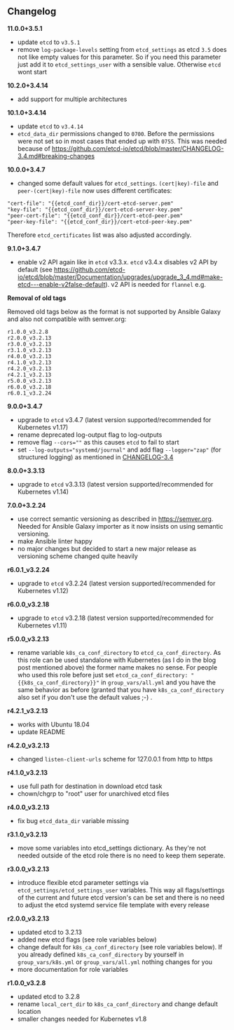 Changelog
---------

**11.0.0+3.5.1**

- update `etcd` to `v3.5.1`
- remove `log-package-levels` setting from `etcd_settings` as etcd `3.5` does not like empty values for this parameter. So if you need this parameter just add it to `etcd_settings_user` with a sensible value. Otherwise `etcd` wont start

**10.2.0+3.4.14**

- add support for multiple architectures

**10.1.0+3.4.14**

- update `etcd` to `v3.4.14`
- `etcd_data_dir` permissions changed to `0700`. Before the permissions were not set so in most cases that ended up with `0755`. This was needed because of https://github.com/etcd-io/etcd/blob/master/CHANGELOG-3.4.md#breaking-changes

**10.0.0+3.4.7**

- changed some default values for `etcd_settings`. `(cert|key)-file` and `peer-(cert|key)-file` now uses different certificates:

```
"cert-file": "{{etcd_conf_dir}}/cert-etcd-server.pem"
"key-file": "{{etcd_conf_dir}}/cert-etcd-server-key.pem"
"peer-cert-file": "{{etcd_conf_dir}}/cert-etcd-peer.pem"
"peer-key-file": "{{etcd_conf_dir}}/cert-etcd-peer-key.pem"
```

Therefore `etcd_certificates` list was also adjusted accordingly.

**9.1.0+3.4.7**

- enable v2 API again like in `etcd` v3.3.x. `etcd` v3.4.x disables v2 API by default (see https://github.com/etcd-io/etcd/blob/master/Documentation/upgrades/upgrade_3_4.md#make-etcd---enable-v2false-default). v2 API is needed for `flannel` e.g.

**Removal of old tags**

Removed old tags below as the format is not supported by Ansible Galaxy and also not compatible with semver.org:

```
r1.0.0_v3.2.8
r2.0.0_v3.2.13
r3.0.0_v3.2.13
r3.1.0_v3.2.13
r4.0.0_v3.2.13
r4.1.0_v3.2.13
r4.2.0_v3.2.13
r4.2.1_v3.2.13
r5.0.0_v3.2.13
r6.0.0_v3.2.18
r6.0.1_v3.2.24
```

**9.0.0+3.4.7**

- upgrade to `etcd` v3.4.7 (latest version supported/recommended for Kubernetes v1.17)
- rename deprecated log-output flag to log-outputs
- remove flag `--cors=""` as this causes `etcd` to fail to start
- set `--log-outputs="systemd/journal"` and add flag `--logger="zap"` (for structured logging) as mentioned in [CHANGELOG-3.4](https://github.com/etcd-io/etcd/blob/master/CHANGELOG-3.4.md#etcd-server-4)

**8.0.0+3.3.13**

- upgrade to `etcd` v3.3.13 (latest version supported/recommended for Kubernetes v1.14)

**7.0.0+3.2.24**

- use correct semantic versioning as described in https://semver.org. Needed for Ansible Galaxy importer as it now insists on using semantic versioning.
- make Ansible linter happy
- no major changes but decided to start a new major release as versioning scheme changed quite heavily

**r6.0.1_v3.2.24**

- upgrade to `etcd` v3.2.24 (latest version supported/recommended for Kubernetes v1.12)

**r6.0.0_v3.2.18**

- upgrade to `etcd` v3.2.18 (latest version supported/recommended for Kubernetes v1.11)

**r5.0.0_v3.2.13**

- rename variable `k8s_ca_conf_directory` to `etcd_ca_conf_directory`. As this role can be used standalone with Kubernetes (as I do in the blog post mentioned above) the former name makes no sense. For people who used this role before just set `etcd_ca_conf_directory: "{{k8s_ca_conf_directory}}"` in `group_vars/all.yml` and you have the same behavior as before (granted that you have `k8s_ca_conf_directory` also set if you don't use the default values ;-) .

**r4.2.1_v3.2.13**

- works with Ubuntu 18.04
- update README

**r4.2.0_v3.2.13**

- changed `listen-client-urls` scheme for 127.0.0.1 from http to https

**r4.1.0_v3.2.13**

- use full path for destination in download etcd task
- chown/chgrp to "root" user for unarchived etcd files

**r4.0.0_v3.2.13**

- fix bug `etcd_data_dir` variable missing

**r3.1.0_v3.2.13**

- move some variables into etcd_settings dictionary. As they're not needed outside of the etcd role there is no need to keep them seperate.

**r3.0.0_v3.2.13**

- introduce flexible etcd parameter settings via `etcd_settings/etcd_settings_user` variables. This way all flags/settings of the current and future etcd version's can be set and there is no need to adjust the etcd systemd service file template with every release

**r2.0.0_v3.2.13**

- updated etcd to 3.2.13
- added new etcd flags (see role variables below)
- change default for `k8s_ca_conf_directory` (see role variables below). If you already defined `k8s_ca_conf_directory` by yourself in `group_vars/k8s.yml` or `group_vars/all.yml` nothing changes for you
- more documentation for role variables

**r1.0.0_v3.2.8**

- updated etcd to 3.2.8
- rename `local_cert_dir` to `k8s_ca_conf_directory` and change default location
- smaller changes needed for Kubernetes v1.8

